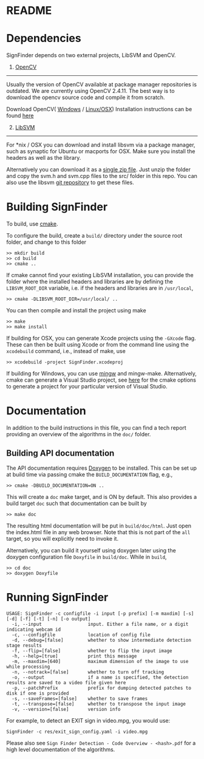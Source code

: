 # README #


Dependencies
=============
SignFinder depends on two external projects, LibSVM and OpenCV.

1. [OpenCV](http://www.opencv.org)
-------------------------------
Usually the version of OpenCV available at package manager repositories is outdated. We are currently using OpenCV 2.4.11. The best way is to download the opencv source code and compile it from scratch.

Download OpenCV( [Windows](https://sourceforge.net/projects/opencvlibrary/files/opencv-win/2.4.11/opencv-2.4.11.exe/download) / [Linux/OSX](https://github.com/Itseez/opencv/archive/2.4.11.zip)) Installation instructions can be found [here](http://docs.opencv.org/doc/tutorials/introduction/table_of_content_introduction/table_of_content_introduction.html)


2. [LibSVM](https://www.csie.ntu.edu.tw/~cjlin/libsvm/)
----------------------------------------------------
For *nix / OSX you can download and install libsvm via a package manager, such as synaptic for Ubuntu or 
macports for OSX. Make sure you install the headers as well as the library.

Alternatively you can download it as a [single zip file](http://www.csie.ntu.edu.tw/~cjlin/cgi-bin/libsvm.cgi?+http://www.csie.ntu.edu.tw/~cjlin/libsvm+zip). Just unzip the folder and copy the svm.h and svm.cpp files to the src/ folder in this repo. You can also use the libsvm [git repository](https://github.com/cjlin1/libsvm) to get these files.


Building SignFinder
=======================
To build, use [cmake](http://www.cmake.org/).

To configure the build, create a `build/` directory under the source root folder, and change to this folder

    >> mkdir build
    >> cd build
    >> cmake ..

If cmake cannot find your existing LibSVM installation, you can provide the folder where the installed headers and libraries are by defining the `LIBSVM_ROOT_DIR` variable, i.e. if the headers and libraries are in `/usr/local`, 

    >> cmake -DLIBSVM_ROOT_DIR=/usr/local/ ..

You can then compile and install the project using make

    >> make
    >> make install

If building for OSX, you can generate Xcode projects using the `-GXcode` flag. These can then be built using Xcode or from the command line using the `xcodebuild` command, i.e., instead of make, use

    >> xcodebuild -project SignFinder.xcodeproj

If building for Windows, you can use [mingw](http://sourceforge.net/projects/tdm-gcc/files/TDM-GCC%20Installer/tdm64-gcc-4.9.2-3.exe/download) and mingw-make. Alternatively, cmake can generate a Visual Studio project, see [here](http://www.cmake.org/cmake/help/v3.0/manual/cmake-generators.7.html) for the cmake options to generate a project for your particular version of Visual Studio.

Documentation
=====
In addition to the build instructions in this file, you can find a tech report providing an overview of the algorithms in the `doc/` folder.

Building API documentation
--------------------------

The API documentation requires [Doxygen](http://www.stack.nl/~dimitri/doxygen/index.html) to be installed. This can be set up at build time via passing cmake the `BUILD_DOCUMENTATION` flag, e.g.,

    >> cmake -DBUILD_DOCUMENTATION=ON ..
    
This will create a `doc` make target, and is ON by default. This also provides a build target `doc` such that documentation can be built by 

    >> make doc
    
The resulting html documentation will be put in `build/doc/html`. Just open the index.html file in any web browser. Note that this is not part of the `all` target, so you will explicitly need to invoke it.

Alternatively, you can build it yourself using doxygen later using the doxygen configuration file `Doxyfile` in `build/doc`. While in `build`,

    >> cd doc
    >> doxygen Doxyfile
    
Running SignFinder
===================

    USAGE: SignFinder -c configfile -i input [-p prefix] [-m maxdim] [-s] [-d] [-f] [-t] [-n] [-o output]   
      -i, --input                 input. Either a file name, or a digit indicating webcam id
      -c, --configFile            location of config file
      -d, --debug=[false]         whether to show intermediate detection stage results
      -f, --flip=[false]          whether to flip the input image
      -h, --help=[true]           print this message
      -m, --maxdim=[640]          maximum dimension of the image to use while processing
      -n, --notrack=[false]       whether to turn off tracking
      -o, --output                if a name is specified, the detection results are saved to a video file given here
      -p, --patchPrefix           prefix for dumping detected patches to disk if one is provided
      -s, --saveFrames=[false]    whether to save frames
      -t, --transpose=[false]     whether to transpose the input image
      -v, --version=[false]       version info

For example, to detect an EXIT sign in video.mpg, you would use:

    SignFinder -c res/exit_sign_config.yaml -i video.mpg

Please also see `Sign Finder Detection - Code Overview - <hash>.pdf` for a high level documentation of the algorithms.
